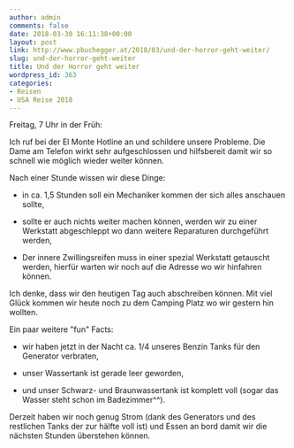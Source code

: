 ```yaml
---
author: admin
comments: false
date: 2018-03-30 16:11:38+00:00
layout: post
link: http://www.pbuchegger.at/2018/03/und-der-horror-geht-weiter/
slug: und-der-horror-geht-weiter
title: Und der Horror geht weiter
wordpress_id: 363
categories:
- Reisen
- USA Reise 2018
---
```


Freitag, 7 Uhr in der Früh:

Ich ruf bei der El Monte Hotline an und schildere unsere Probleme. Die Dame am Telefon wirkt sehr aufgeschlossen und hilfsbereit damit wir so schnell wie möglich wieder weiter können.

Nach einer Stunde wissen wir diese Dinge:



 	
  * in ca. 1,5 Stunden soll ein Mechaniker kommen der sich alles anschauen sollte,

 	
  * sollte er auch nichts weiter machen können, werden wir zu einer Werkstatt abgeschleppt wo dann weitere Reparaturen durchgeführt werden,

 	
  * Der innere Zwillingsreifen muss in einer spezial Werkstatt getauscht werden, hierfür warten wir noch auf die Adresse wo wir hinfahren können.


Ich denke, dass wir den heutigen Tag auch abschreiben können. Mit viel Glück kommen wir heute noch zu dem Camping Platz wo wir gestern hin wollten.

Ein paar weitere "fun" Facts:

 	
  * wir haben jetzt in der Nacht ca. 1/4 unseres Benzin Tanks für den Generator verbraten,

 	
  * unser Wassertank ist gerade leer geworden,

 	
  * und unser Schwarz- und Braunwassertank ist komplett voll (sogar das Wasser steht schon im Badezimmer^^).


Derzeit haben wir noch genug Strom (dank des Generators und des restlichen Tanks der zur hälfte voll ist) und Essen an bord damit wir die nächsten Stunden überstehen können.
